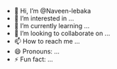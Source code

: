 - 👋 Hi, I’m @Naveen-lebaka
- 👀 I’m interested in ...
- 🌱 I’m currently learning ...
- 💞️ I’m looking to collaborate on ...
- 📫 How to reach me ...
- 😄 Pronouns: ...
- ⚡ Fun fact: ...

<!---
Naveen-lebaka/Naveen-lebaka is a ✨ special ✨ repository because its `README.md` (this file) appears on your GitHub profile.
You can click the Preview link to take a look at your changes.
--->
